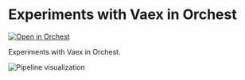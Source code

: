 # Experiments with Vaex in Orchest

[![Open in Orchest](https://github.com/orchest/orchest-examples/raw/main/imgs/open_in_orchest.svg)](https://cloud.orchest.io/?import_url=https://github.com/astrojuanlu/orchest-vaex/)

Experiments with Vaex in Orchest.

![Pipeline visualization](https://pviz.orchest.io/?pipeline=https://github.com/astrojuanlu/orchest-vaex/blob/main/main.orchest)


